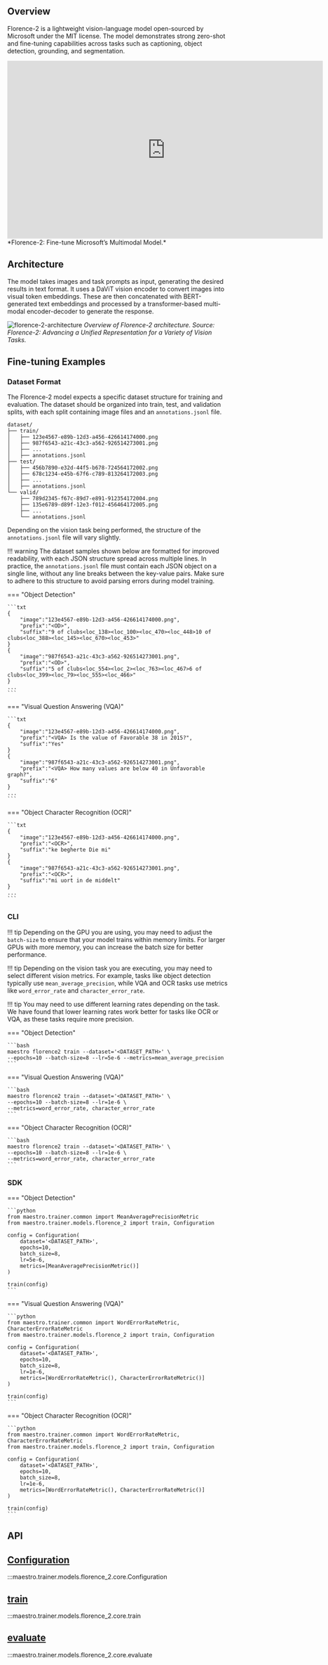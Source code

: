 ## Overview

Florence-2 is a lightweight vision-language model open-sourced by Microsoft under the
MIT license. The model demonstrates strong zero-shot and fine-tuning capabilities
across tasks such as captioning, object detection, grounding, and segmentation.

<iframe loading="lazy" width="720" height="405" src="https://www.youtube.com/embed/i3KjYgxNH6w" title="YouTube video player" frameborder="0" allow="accelerometer; autoplay; clipboard-write; encrypted-media; gyroscope; picture-in-picture; web-share" allowfullscreen> </iframe>
*Florence-2: Fine-tune Microsoft’s Multimodal Model.*

## Architecture

The model takes images and task prompts as input, generating the desired results in
text format. It uses a DaViT vision encoder to convert images into visual token
embeddings. These are then concatenated with BERT-generated text embeddings and
processed by a transformer-based multi-modal encoder-decoder to generate the response.

![florence-2-architecture](https://storage.googleapis.com/com-roboflow-marketing/maestro/florence-2-architecture.webp)
*Overview of Florence-2 architecture. Source: Florence-2: Advancing a Unified Representation for a Variety of Vision Tasks.*


## Fine-tuning Examples

### Dataset Format

The Florence-2 model expects a specific dataset structure for training and evaluation.
The dataset should be organized into train, test, and validation splits, with each
split containing image files and an `annotations.jsonl` file.

```
dataset/
├── train/
│   ├── 123e4567-e89b-12d3-a456-426614174000.png
│   ├── 987f6543-a21c-43c3-a562-926514273001.png
│   ├── ...
│   ├── annotations.jsonl
├── test/
│   ├── 456b7890-e32d-44f5-b678-724564172002.png
│   ├── 678c1234-e45b-67f6-c789-813264172003.png
│   ├── ...
│   ├── annotations.jsonl
└── valid/
    ├── 789d2345-f67c-89d7-e891-912354172004.png
    ├── 135e6789-d89f-12e3-f012-456464172005.png
    ├── ...
    └── annotations.jsonl
```

Depending on the vision task being performed, the structure of the `annotations.jsonl`
file will vary slightly.

!!! warning
    The dataset samples shown below are formatted for improved readability, with each
    JSON structure spread across multiple lines. In practice, the `annotations.jsonl`
    file must contain each JSON object on a single line, without any line breaks
    between the key-value pairs. Make sure to adhere to this structure to avoid parsing
    errors during model training.

=== "Object Detection"

    ```txt
    {
        "image":"123e4567-e89b-12d3-a456-426614174000.png",
        "prefix":"<OD>",
        "suffix":"9 of clubs<loc_138><loc_100><loc_470><loc_448>10 of clubs<loc_388><loc_145><loc_670><loc_453>"
    }
    {
        "image":"987f6543-a21c-43c3-a562-926514273001.png",
        "prefix":"<OD>",
        "suffix":"5 of clubs<loc_554><loc_2><loc_763><loc_467>6 of clubs<loc_399><loc_79><loc_555><loc_466>"
    }
    ...
    ```

=== "Visual Question Answering (VQA)"

    ```txt
    {
        "image":"123e4567-e89b-12d3-a456-426614174000.png",
        "prefix":"<VQA> Is the value of Favorable 38 in 2015?",
        "suffix":"Yes"
    }
    {
        "image":"987f6543-a21c-43c3-a562-926514273001.png",
        "prefix":"<VQA> How many values are below 40 in Unfavorable graph?",
        "suffix":"6"
    }
    ...
    ```

=== "Object Character Recognition (OCR)"

    ```txt
    {
        "image":"123e4567-e89b-12d3-a456-426614174000.png",
        "prefix":"<OCR>",
        "suffix":"ke begherte Die mi"
    }
    {
        "image":"987f6543-a21c-43c3-a562-926514273001.png",
        "prefix":"<OCR>",
        "suffix":"mi uort in de middelt"
    }
    ...
    ```

### CLI

!!! tip
    Depending on the GPU you are using, you may need to adjust the `batch-size` to
    ensure that your model trains within memory limits. For larger GPUs with more
    memory, you can increase the batch size for better performance.

!!! tip
    Depending on the vision task you are executing, you may need to select different
    vision metrics. For example, tasks like object detection typically use
    `mean_average_precision`, while VQA and OCR tasks use metrics like
    `word_error_rate` and `character_error_rate`.

!!! tip
    You may need to use different learning rates depending on the task. We have found
    that lower learning rates work better for tasks like OCR or VQA, as these tasks
    require more precision.


=== "Object Detection"

    ```bash
    maestro florence2 train --dataset='<DATASET_PATH>' \
    --epochs=10 --batch-size=8 --lr=5e-6 --metrics=mean_average_precision
    ```

=== "Visual Question Answering (VQA)"

    ```bash
    maestro florence2 train --dataset='<DATASET_PATH>' \
    --epochs=10 --batch-size=8 --lr=1e-6 \
    --metrics=word_error_rate, character_error_rate
    ```

=== "Object Character Recognition (OCR)"

    ```bash
    maestro florence2 train --dataset='<DATASET_PATH>' \
    --epochs=10 --batch-size=8 --lr=1e-6 \
    --metrics=word_error_rate, character_error_rate
    ```

### SDK

=== "Object Detection"

    ```python
    from maestro.trainer.common import MeanAveragePrecisionMetric
    from maestro.trainer.models.florence_2 import train, Configuration

    config = Configuration(
        dataset='<DATASET_PATH>',
        epochs=10,
        batch_size=8,
        lr=5e-6,
        metrics=[MeanAveragePrecisionMetric()]
    )

    train(config)
    ```

=== "Visual Question Answering (VQA)"

    ```python
    from maestro.trainer.common import WordErrorRateMetric, CharacterErrorRateMetric
    from maestro.trainer.models.florence_2 import train, Configuration

    config = Configuration(
        dataset='<DATASET_PATH>',
        epochs=10,
        batch_size=8,
        lr=1e-6,
        metrics=[WordErrorRateMetric(), CharacterErrorRateMetric()]
    )

    train(config)
    ```

=== "Object Character Recognition (OCR)"

    ```python
    from maestro.trainer.common import WordErrorRateMetric, CharacterErrorRateMetric
    from maestro.trainer.models.florence_2 import train, Configuration

    config = Configuration(
        dataset='<DATASET_PATH>',
        epochs=10,
        batch_size=8,
        lr=1e-6,
        metrics=[WordErrorRateMetric(), CharacterErrorRateMetric()]
    )

    train(config)
    ```

## API

<div class="md-typeset">
    <h2><a href="#maestro.trainer.models.florence_2.core.Configuration">Configuration</a></h2>
</div>

:::maestro.trainer.models.florence_2.core.Configuration

<div class="md-typeset">
    <h2><a href="#maestro.trainer.models.florence_2.core.train">train</a></h2>
</div>

:::maestro.trainer.models.florence_2.core.train

<div class="md-typeset">
    <h2><a href="#maestro.trainer.models.florence_2.core.evaluate">evaluate</a></h2>
</div>

:::maestro.trainer.models.florence_2.core.evaluate
